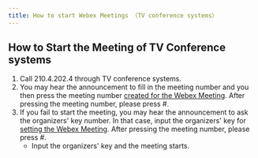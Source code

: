 ```yaml
---
title: How to start Webex Meetings （TV conference systems）
---
```


## How to Start the Meeting of TV Conference systems
1. Call 210.4.202.4 through TV conference systems.
1. You may hear the announcement to fill in the meeting number and you then press the meeting number <a href="create_meeting/" target="">created for the Webex Meeting</a>. After pressing the meeting number, please press #.
1.  If you fail to start the meeting, you may hear the announcement to ask the organizers' key number. In that case, input the organizers' key for <a href="create_meeting/" target="">setting the Webex Meeting</a>. After pressing the meeting number, please press #.
	* Input the organizers' key and the meeting starts.
